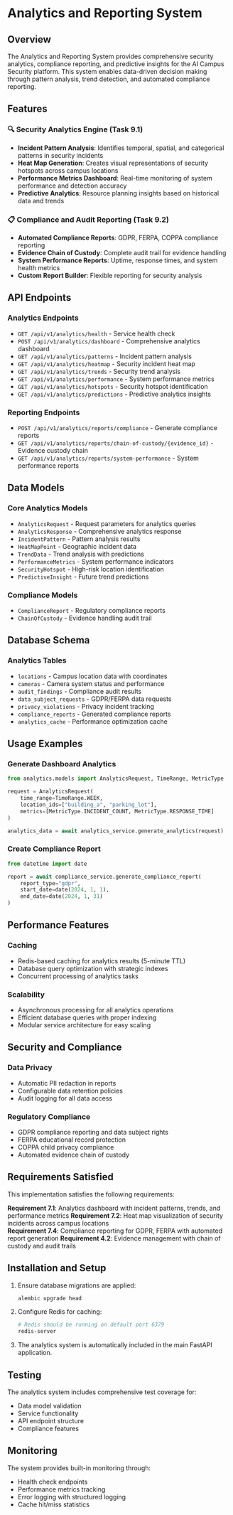 # Analytics and Reporting System

## Overview

The Analytics and Reporting System provides comprehensive security analytics, compliance reporting, and predictive insights for the AI Campus Security platform. This system enables data-driven decision making through pattern analysis, trend detection, and automated compliance reporting.

## Features

### 🔍 Security Analytics Engine (Task 9.1)
- **Incident Pattern Analysis**: Identifies temporal, spatial, and categorical patterns in security incidents
- **Heat Map Generation**: Creates visual representations of security hotspots across campus locations
- **Performance Metrics Dashboard**: Real-time monitoring of system performance and detection accuracy
- **Predictive Analytics**: Resource planning insights based on historical data and trends

### 📋 Compliance and Audit Reporting (Task 9.2)
- **Automated Compliance Reports**: GDPR, FERPA, COPPA compliance reporting
- **Evidence Chain of Custody**: Complete audit trail for evidence handling
- **System Performance Reports**: Uptime, response times, and system health metrics
- **Custom Report Builder**: Flexible reporting for security analysis

## API Endpoints

### Analytics Endpoints
- `GET /api/v1/analytics/health` - Service health check
- `POST /api/v1/analytics/dashboard` - Comprehensive analytics dashboard
- `GET /api/v1/analytics/patterns` - Incident pattern analysis
- `GET /api/v1/analytics/heatmap` - Security incident heat map
- `GET /api/v1/analytics/trends` - Security trend analysis
- `GET /api/v1/analytics/performance` - System performance metrics
- `GET /api/v1/analytics/hotspots` - Security hotspot identification
- `GET /api/v1/analytics/predictions` - Predictive analytics insights

### Reporting Endpoints
- `POST /api/v1/analytics/reports/compliance` - Generate compliance reports
- `GET /api/v1/analytics/reports/chain-of-custody/{evidence_id}` - Evidence custody chain
- `GET /api/v1/analytics/reports/system-performance` - System performance reports

## Data Models

### Core Analytics Models
- `AnalyticsRequest` - Request parameters for analytics queries
- `AnalyticsResponse` - Comprehensive analytics response
- `IncidentPattern` - Pattern analysis results
- `HeatMapPoint` - Geographic incident data
- `TrendData` - Trend analysis with predictions
- `PerformanceMetrics` - System performance indicators
- `SecurityHotspot` - High-risk location identification
- `PredictiveInsight` - Future trend predictions

### Compliance Models
- `ComplianceReport` - Regulatory compliance reports
- `ChainOfCustody` - Evidence handling audit trail

## Database Schema

### Analytics Tables
- `locations` - Campus location data with coordinates
- `cameras` - Camera system status and performance
- `audit_findings` - Compliance audit results
- `data_subject_requests` - GDPR/FERPA data requests
- `privacy_violations` - Privacy incident tracking
- `compliance_reports` - Generated compliance reports
- `analytics_cache` - Performance optimization cache

## Usage Examples

### Generate Dashboard Analytics
```python
from analytics.models import AnalyticsRequest, TimeRange, MetricType

request = AnalyticsRequest(
    time_range=TimeRange.WEEK,
    location_ids=["building_a", "parking_lot"],
    metrics=[MetricType.INCIDENT_COUNT, MetricType.RESPONSE_TIME]
)

analytics_data = await analytics_service.generate_analytics(request)
```

### Create Compliance Report
```python
from datetime import date

report = await compliance_service.generate_compliance_report(
    report_type="gdpr",
    start_date=date(2024, 1, 1),
    end_date=date(2024, 1, 31)
)
```

## Performance Features

### Caching
- Redis-based caching for analytics results (5-minute TTL)
- Database query optimization with strategic indexes
- Concurrent processing of analytics tasks

### Scalability
- Asynchronous processing for all analytics operations
- Efficient database queries with proper indexing
- Modular service architecture for easy scaling

## Security and Compliance

### Data Privacy
- Automatic PII redaction in reports
- Configurable data retention policies
- Audit logging for all data access

### Regulatory Compliance
- GDPR compliance reporting and data subject rights
- FERPA educational record protection
- COPPA child privacy compliance
- Automated evidence chain of custody

## Requirements Satisfied

This implementation satisfies the following requirements:

**Requirement 7.1**: Analytics dashboard with incident patterns, trends, and performance metrics
**Requirement 7.2**: Heat map visualization of security incidents across campus locations  
**Requirement 7.4**: Compliance reporting for GDPR, FERPA with automated report generation
**Requirement 4.2**: Evidence management with chain of custody and audit trails

## Installation and Setup

1. Ensure database migrations are applied:
   ```bash
   alembic upgrade head
   ```

2. Configure Redis for caching:
   ```bash
   # Redis should be running on default port 6379
   redis-server
   ```

3. The analytics system is automatically included in the main FastAPI application.

## Testing

The analytics system includes comprehensive test coverage for:
- Data model validation
- Service functionality
- API endpoint structure
- Compliance features

## Monitoring

The system provides built-in monitoring through:
- Health check endpoints
- Performance metrics tracking
- Error logging with structured logging
- Cache hit/miss statistics
